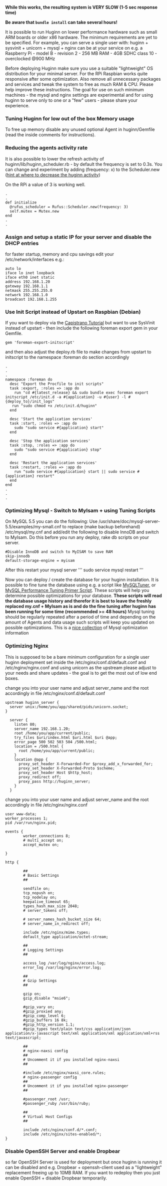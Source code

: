 **While this works, the resulting system is VERY SLOW (1-5 sec response time)**

**Be aware that `bundle install` can take several hours!**

It is possible to run Huginn on lower performance hardware such as small ARM boards or older x86 hardware. The minimum requirements are yet to be specified.
For example, you can serve a single user with: huginn + sysvinit + unicorn + mysql + nginx can be at your service on e.g. a Raspberry Pi - model B - revision 2 - 256 MB RAM - 4GB SDHC class 10 - overclocked @900 MHz

Before deploying Huginn make sure you use a suitable "lightweight" OS distribution for your minimal server. For the RPi Raspbian works quite responsive after some optimization.
Also remove all unnecessary packages and services and tweak the system to free as much RAM & CPU.
Please help improve these instructions. The goal for use on such minimum machines - the mysql and nginx settings are experimental and for using huginn to serve only to one or a "few" users -
please share your experience.

### Tuning Huginn for low out of the box Memory usage

To free up memory disable any unused optional Agent in huginn/Gemfile (read the inside comments for instructions).

### Reducing the agents activity rate

It is also possible to lower the refresh activity of huginn/lib/huginn_scheduler.rb - by default the frequency is set to 0.3s. You can change and experiment by adding (frequency: x) to the Scheduler.new ([hint at where to decrease the huginn activity](https://github.com/cantino/huginn/issues/534#issuecomment-56652152))

On the RPi a value of 3 is working well.

```
.
.
def initialize
  @rufus_scheduler = Rufus::Scheduler.new(frequency: 3)
  self.mutex = Mutex.new
end
.
.
```

### Assign and setup a static IP for your server and disable the DHCP entries

for faster startup, memory and cpu savings edit your /etc/network/interfaces
e.g.:

```
auto lo
iface lo inet loopback
iface eth0 inet static
address 192.168.1.20
gateway 192.168.1.1
netmask 255.255.255.0
network 192.168.1.0
broadcast 192.168.1.255
```

### Use Init Script instead of Upstart on Raspbian (Debian)

If you want to deploy via the [Capistrano Tutorial](https://github.com/cantino/huginn/wiki/Deployment-with-Capistrano,-Unicorn,-nginx,-Foreman,-and-Upstart) but want to use SysVinit instead of upstart - then
include the following foreman export gem in your Gemfile.

```
gem 'foreman-export-initscript'
```

and then also adjust the deploy.rb file to make changes from upstart to initscript to the namespace :foreman do section accordingly

```
.
.
.
namespace :foreman do
  desc "Export the Procfile to init scripts"
  task :export, :roles => :app do
    run "cd #{latest_release} && sudo bundle exec foreman export initscript /etc/init.d -a #{application} -u #{user} -l #{deploy_to}/init_logs"
   run "sudo chmod +x /etc/init.d/huginn"
  end

  desc 'Start the application services'
  task :start, :roles => :app do
    sudo "sudo service #{application} start"
  end

  desc 'Stop the application services'
  task :stop, :roles => :app do
    sudo "sudo service #{application} stop"
  end

  desc 'Restart the application services'
  task :restart, :roles => :app do
    run "sudo service #{application} start || sudo service #{application} restart"
  end
end
.
.
.
```

### Optimizing Mysql - Switch to MyIsam + using Tuning Scripts

On MySQL 5.5 you can do the following:
Use /usr/share/doc/mysql-server-5.5/examples/my-small.cnf to replace (make backup beforehand) /etc/mysql/my.cnf and add/edit the following to disable InnoDB and switch to MyIsam. Do this before you run any deploy, rake db scripts on your server.

```
#Disable InnoDB and switch to MyISAM to save RAM
skip-innodb
default-storage-engine = myisam

```

After this restart your mysql server
'''
sudo service mysql restart
'''

Now you can deploy / create the database for your huginn installation. It is possible to fine tune the database using e.g. a script like [MySQLTuner](https://github.com/major/MySQLTuner-perl), or [MySQL Performance Tuning Primer Script](http://www.day32.com/MySQL/). These scripts will help you determine possible optimizations for your database. **These scripts will read the database usage history and therefor it is best to leave the freshly replaced my.cnf + MyIsam as is and do the fine tuning after huginn has been running for some time (recommended >= 48 hours)** Mysql tuning should be regularly repeated after a period of time and depending on the amount of Agents and data usage such scripts will keep you updated on possible optimizations. This is a [nice collection](http://helidigizen.com/blog/mysql-server-optimization-blogshot/) of Mysql optimization information

### Optimizing Nginx

This is supposed to be a bare minimum configuration for a single user huginn deployment set inside the /etc/nginx/conf.d/default.conf and /etc/nginx/nginx.conf and using unicorn as the upstream
please adjust to your needs and share updates - the goal is to get the most out of low end boxes.

change you into your user name and adjust server_name and the root accordingly in file
/etc/nginx/conf.d/default.conf

```
upstream huginn_server {
  server unix:/home/you/app/shared/pids/unicorn.socket;
}

  server {
    listen 80;
    server_name 192.168.1.20;
    root /home/you/app/current/public;
    try_files $uri/index.html $uri.html $uri @app;
    error_page 500 502 503 504 /500.html;
    location = /500.html {
      root /home/you/app/current/public;
    }
    location @app {
      proxy_set_header X-Forwarded-For $proxy_add_x_forwarded_for;
      proxy_set_header X-Forwarded-Proto $scheme;
      proxy_set_header Host $http_host;
      proxy_redirect off;
      proxy_pass http://huginn_server;
    }
  }

```

change you into your user name and adjust server_name and the root accordingly in file
/etc/nginx/nginx.conf

```
user www-data;
worker_processes 1;
pid /var/run/nginx.pid;

events {
        worker_connections 8;
        # multi_accept on;
        accept_mutex on;

}

http {

        ##
        # Basic Settings
        ##

        sendfile on;
        tcp_nopush on;
        tcp_nodelay on;
        keepalive_timeout 65;
        types_hash_max_size 2048;
        # server_tokens off;

        # server_names_hash_bucket_size 64;
        # server_name_in_redirect off;

        include /etc/nginx/mime.types;
        default_type application/octet-stream;

        ##
        # Logging Settings
        ##

        access_log /var/log/nginx/access.log;
        error_log /var/log/nginx/error.log;

        ##
        # Gzip Settings
        ##

        gzip on;
        gzip_disable "msie6";

        #gzip_vary on;
        #gzip_proxied any;
        #gzip_comp_level 6;
        #gzip_buffers 16 8k;
        #gzip_http_version 1.1;
        #gzip_types text/plain text/css application/json application/x-javascript text/xml application/xml application/xml+rss text/javascript;

        ##
        # nginx-naxsi config
        ##
        # Uncomment it if you installed nginx-naxsi
        ##

        #include /etc/nginx/naxsi_core.rules;
        # nginx-passenger config
        ##
        # Uncomment it if you installed nginx-passenger
        ##

        #passenger_root /usr;
        #passenger_ruby /usr/bin/ruby;

        ##
        # Virtual Host Configs
        ##

        include /etc/nginx/conf.d/*.conf;
        include /etc/nginx/sites-enabled/*;
}
```

### Disable OpenSSH Server and enable Dropbear

so far OpenSSH Server is used for deployment but once huginn is running it can be disabled and e.g. Dropbear + openssh-client used as a "lightweight" replacement freeing up to 10MB RAM. If you want to redeploy then you just enable OpenSSH + disable Dropbear temporarily.
